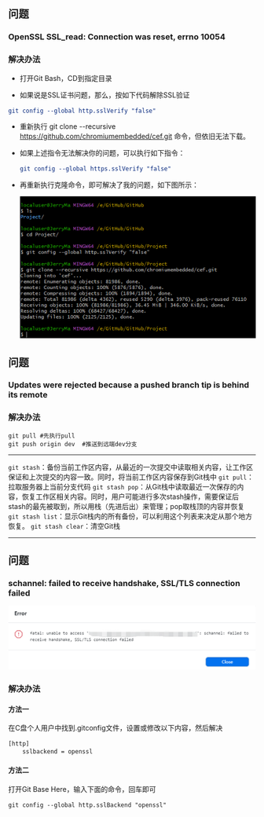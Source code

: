 ## 问题

### OpenSSL SSL_read: Connection was reset, errno 10054

### 解决办法

* 打开Git Bash，CD到指定目录

* 如果说是SSL证书问题，那么，按如下代码解除SSL验证

```cmake
git config --global http.sslVerify "false"
```

* 重新执行 git clone --recursive https://github.com/chromiumembedded/cef.git 命令，但依旧无法下载。

* 如果上述指令无法解决你的问题，可以执行如下指令：

  ```cmake
  git config --global https.sslVerify "false"
  ```

* 再重新执行克隆命令，即可解决了我的问题，如下图所示：

  ![avatar](.\image\Snipaste_2023-05-06_14-06-33.png)

## 问题

### Updates were rejected because a pushed branch tip is behind its remote

### 解决办法

```
git pull #先执行pull
git push origin dev  #推送到远端dev分支
```

---

`git stash`：备份当前工作区内容，从最近的一次提交中读取相关内容，让工作区保证和上次提交的内容一致。同时，将当前工作区内容保存到Git栈中
`git pull`：拉取服务器上当前分支代码
`git stash pop`：从Git栈中读取最近一次保存的内容，恢复工作区相关内容。同时，用户可能进行多次stash操作，需要保证后stash的最先被取到，所以用栈（先进后出）来管理；pop取栈顶的内容并恢复
`git stash list`：显示Git栈内的所有备份，可以利用这个列表来决定从那个地方恢复。
`git stash clear`：清空Git栈

---

## 问题

### schannel: failed to receive handshake, SSL/TLS connection failed

![](image/81213b71af5d4019b9b0abad1d481439.png)

### 解决办法

#### 方法一

在C盘个人用户中找到.gitconfig文件，设置或修改以下内容，然后解决

```
[http]
    sslbackend = openssl
```

#### 方法二

打开Git Base Here，输入下面的命令，回车即可

```
git config --global http.sslBackend "openssl"
```

